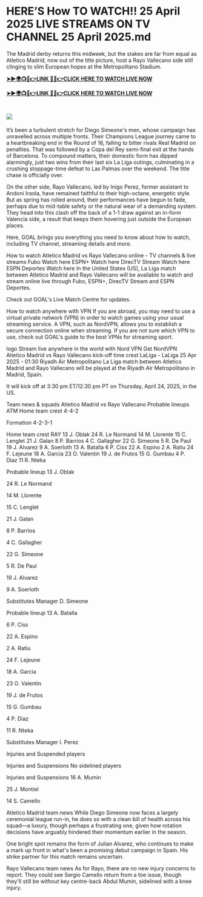 # HERE’S How TO WATCH!! 25 April 2025 LIVE STREAMS ON TV CHANNEL 25 April 2025.md

The Madrid derby returns this midweek, but the stakes are far from equal as Atletico Madrid, now out of the title picture, host a Rayo Vallecano side still clinging to slim European hopes at the Metropolitano Stadium.


**[➤►🌍📺📱👉LINK 🔴✅👉CLICK HERE TO WATCH LIVE NOW](https://ultravibetv.com/soccer-trusthub/?VV)**

**[➤►🌍📺📱👉LINK 🔴✅👉CLICK HERE TO WATCH LIVE NOW](https://ultravibetv.com/soccer-trusthub/?VV)**

# [![](https://blogger.googleusercontent.com/img/b/R29vZ2xl/AVvXsEgw86QcRTQHa_0UF_R0Ce_BfmEP5mTpVruRVIlWCPMMqp8oWxkzZavuKovDSK7oHt7t7csMbgy3jKUoCHU7kED_YXGoogHBc3NxSi3Jurev7bBa3b51d-V1n3mFx857KlyS0FiziJpcUdJgJFovmDw3IASQPNDjw8eVi3p9JbVffFfUQEfkj3-qYllz/s686/soccer.gif)](https://ultravibetv.com/soccer-trusthub/?VV)


It’s been a turbulent stretch for Diego Simeone's men, whose campaign has unravelled across multiple fronts. Their Champions League journey came to a heartbreaking end in the Round of 16, falling to bitter rivals Real Madrid on penalties. That was followed by a Copa del Rey semi-final exit at the hands of Barcelona. To compound matters, their domestic form has dipped alarmingly, just two wins from their last six La Liga outings, culminating in a crushing stoppage-time defeat to Las Palmas over the weekend. The title chase is officially over.

On the other side, Rayo Vallecano, led by Inigo Perez, former assistant to Andoni Iraola, have remained faithful to their high-octane, energetic style. But as spring has rolled around, their performances have begun to fade, perhaps due to mid-table safety or the natural wear of a demanding system. They head into this clash off the back of a 1-1 draw against an in-form Valencia side, a result that keeps them hovering just outside the European places.

Here, GOAL brings you everything you need to know about how to watch, including TV channel, streaming details and more.

How to watch Atletico Madrid vs Rayo Vallecano online - TV channels & live streams
	Fubo	Watch here
	ESPN+	Watch here
	DirecTV Stream	Watch here
	ESPN Deportes	Watch here
In the United States (US), La Liga match between Atletico Madrid and Rayo Vallecano will be available to watch and stream online live through Fubo, ESPN+, DirecTV Stream and ESPN Deportes.

Check out GOAL's Live Match Centre for updates.

How to watch anywhere with VPN
If you are abroad, you may need to use a virtual private network (VPN) in order to watch games using your usual streaming service. A VPN, such as NordVPN, allows you to establish a secure connection online when streaming. If you are not sure which VPN to use, check out GOAL's guide to the best VPNs for streaming sport.

logo
Stream live anywhere in the world with Nord VPN
Get NordVPN
Atletico Madrid vs Rayo Vallecano kick-off time
crest
LaLiga - LaLiga
25 Apr 2025 - 01:30
Riyadh Air Metropolitano
La Liga match between Atletico Madrid and Rayo Vallecano will be played at the Riyadh Air Metropolitano in Madrid, Spain.

It will kick off at 3:30 pm ET/12:30 pm PT on Thursday, April 24, 2025, in the US.

Team news & squads
Atletico Madrid vs Rayo Vallecano Probable lineups
ATM
Home team crest
4-4-2

Formation
4-2-3-1

Home team crest
RAY
13
J. Oblak
24
R. Le Normand
14
M. Llorente
15
C. Lenglet
21
J. Galan
8
P. Barrios
4
C. Gallagher
22
G. Simeone
5
R. De Paul
19
J. Alvarez
9
A. Soerloth
13
A. Batalla
6
P. Ciss
22
A. Espino
2
A. Ratiu
24
F. Lejeune
18
A. Garcia
23
O. Valentin
19
J. de Frutos
15
G. Gumbau
4
P. Diaz
11
R. Nteka

Probable lineup
13
J. Oblak

24
R. Le Normand

14
M. Llorente

15
C. Lenglet

21
J. Galan

8
P. Barrios

4
C. Gallagher

22
G. Simeone

5
R. De Paul

19
J. Alvarez

9
A. Soerloth

Substitutes
Manager
D. Simeone


Probable lineup
13
A. Batalla

6
P. Ciss

22
A. Espino

2
A. Ratiu

24
F. Lejeune

18
A. Garcia

23
O. Valentin

19
J. de Frutos

15
G. Gumbau

4
P. Diaz

11
R. Nteka

Substitutes
Manager
I. Perez

Injuries and Suspended players

Injuries and Suspensions
No sidelined players

Injuries and Suspensions
16
A. Mumin

25
J. Montiel

14
S. Camello

Atletico Madrid team news
While Diego Simeone now faces a largely ceremonial league run-in, he does so with a clean bill of health across his squad—a luxury, though perhaps a frustrating one, given how rotation decisions have arguably hindered their momentum earlier in the season.

One bright spot remains the form of Julian Alvarez, who continues to make a mark up front in what's been a promising debut campaign in Spain. His strike partner for this match remains uncertain.

Rayo Vallecano team news
As for Rayo, there are no new injury concerns to report. They could see Sergio Camello return from a toe issue, though they'll still be without key centre-back Abdul Mumin, sidelined with a knee injury.

